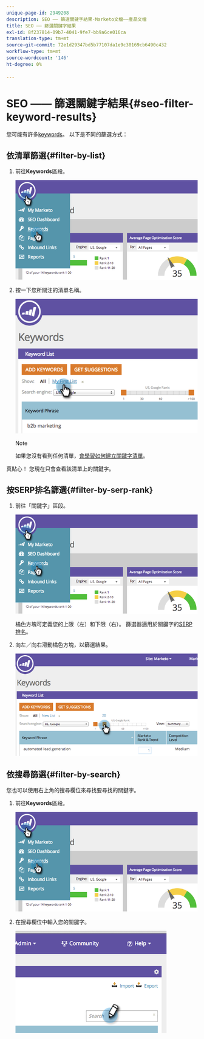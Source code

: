 ```yaml
---
unique-page-id: 2949208
description: SEO —— 篩選關鍵字結果-Marketo文檔——產品文檔
title: SEO —— 篩選關鍵字結果
exl-id: 8f237814-09b7-4041-9fe7-bb9a6ce016ca
translation-type: tm+mt
source-git-commit: 72e1d29347bd5b77107da1e9c30169cb6490c432
workflow-type: tm+mt
source-wordcount: '146'
ht-degree: 0%

---
```


# SEO —— 篩選關鍵字結果{#seo-filter-keyword-results}

您可能有許多[keywords](/help/marketo/product-docs/additional-apps/seo/keywords/seo-understanding-keywords.md)。 以下是不同的篩選方式：

## 依清單篩選{#filter-by-list}

1. 前往&#x200B;**Keywords**&#x200B;區段。

   ![](assets/image2014-9-18-11-3a55-3a8.png)

1. 按一下您所關注的清單名稱。

   ![](assets/image2014-9-18-11-3a55-3a32.png)

   >[!NOTE]
   >
   >如果您沒有看到任何清單，[會學習如何建立關鍵字清單](/help/marketo/product-docs/additional-apps/seo/understanding-seo/seo-managing-lists.md)。

真貼心！ 您現在只會查看該清單上的關鍵字。

## 按SERP排名篩選{#filter-by-serp-rank}

1. 前往「關鍵字」區段。

   ![](assets/image2014-9-18-12-3a0-3a10.png)

   橘色方塊可定義您的上限（左）和下限（右）。 篩選器適用於關鍵字的[SERP排名](/help/marketo/product-docs/additional-apps/seo/understanding-seo/understanding-search-engine-optimization.md)。

1. 向左／向右滑動橘色方塊，以篩選結果。

   ![](assets/image2014-9-18-12-3a0-3a15.png)

## 依搜尋篩選{#filter-by-search}

您也可以使用右上角的搜尋欄位來尋找要尋找的關鍵字。

1. 前往&#x200B;**Keywords**&#x200B;區段。

   ![](assets/image2014-9-18-12-3a0-3a50.png)

1. 在搜尋欄位中輸入您的關鍵字。

   ![](assets/image2014-9-18-12-3a1-3a7.png)
